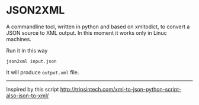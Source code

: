 # JSON2XML

A commandline tool, written in python and based on xmltodict, to convert a JSON source to XML output. In this moment it works only in Linuc machines.

Run it in this way

    json2xml input.json

It will produce `output.xml` file.

---

Inspired by this script http://tripsintech.com/xml-to-json-python-script-also-json-to-xml/